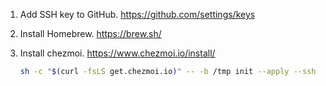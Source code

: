 1. Add SSH key to GitHub. https://github.com/settings/keys

1. Install Homebrew. https://brew.sh/

1. Install chezmoi. https://www.chezmoi.io/install/

    ```bash
    sh -c "$(curl -fsLS get.chezmoi.io)" -- -b /tmp init --apply --ssh masahir02
    ```
